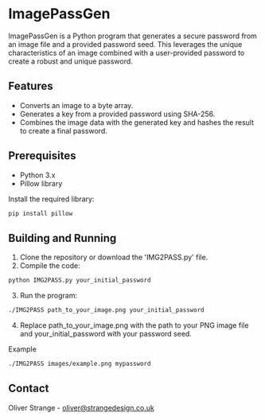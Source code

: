 # ImagePassGen

ImagePassGen is a Python program that generates a secure password from an image file and a provided password seed. This leverages the unique characteristics of an image combined with a user-provided password to create a robust and unique password.

## Features

- Converts an image to a byte array.
- Generates a key from a provided password using SHA-256.
- Combines the image data with the generated key and hashes the result to create a final password.

## Prerequisites

- Python 3.x
- Pillow library

Install the required library:

```sh
pip install pillow
```

## Building and Running

1. Clone the repository or download the 'IMG2PASS.py' file.
2. Compile the code:

```sh
python IMG2PASS.py your_initial_password
```

3. Run the program:

```sh
./IMG2PASS path_to_your_image.png your_initial_password
```

4. Replace path_to_your_image.png with the path to your PNG image file and your_initial_password with your password seed.

Example

```sh
./IMG2PASS images/example.png mypassword
```

## Contact

Oliver Strange - [oliver@strangedesign.co.uk](mailto:oliver@strangedesign.co.uk)
